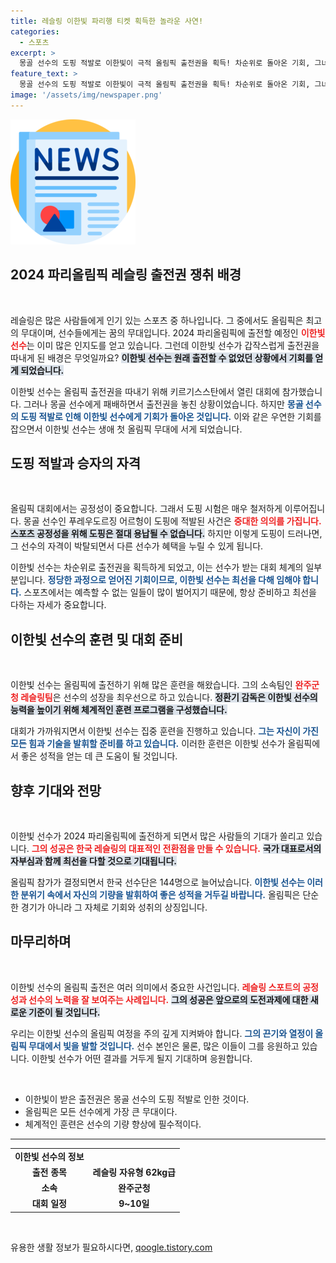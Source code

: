 ```yaml
---
title: 레슬링 이한빛 파리행 티켓 획득한 놀라운 사연!
categories:
  - 스포츠
excerpt: >
  몽골 선수의 도핑 적발로 이한빛이 극적 올림픽 출전권을 획득! 차순위로 돌아온 기회, 그녀의 첫 금빛 꿈이 이제 실현될까?
feature_text: >
  몽골 선수의 도핑 적발로 이한빛이 극적 올림픽 출전권을 획득! 차순위로 돌아온 기회, 그녀의 첫 금빛 꿈이 이제 실현될까?
image: '/assets/img/newspaper.png'
---
```


<p><img src="/assets/img/newspaper.png" alt="kimp 속보" /></p>

<h2 data-ke-size="size26">2024 파리올림픽 레슬링 출전권 쟁취 배경</h2>

<p data-ke-size="size16">&nbsp;</p>

<p>레슬링은 많은 사람들에게 인기 있는 스포츠 중 하나입니다. 그 중에서도 올림픽은 최고의 무대이며, 선수들에게는 꿈의 무대입니다. 2024 파리올림픽에 출전할 예정인 <b><span style="color: #ee2323;">이한빛 선수</span></b>는 이미 많은 인지도를 얻고 있습니다. 그런데 이한빛 선수가 갑작스럽게 출전권을 따내게 된 배경은 무엇일까요? <b><span style="background-color: #21538527;">이한빛 선수는 원래 출전할 수 없었던 상황에서 기회를 얻게 되었습니다.</span></b> </p>

<p>이한빛 선수는 올림픽 출전권을 따내기 위해 키르기스스탄에서 열린 대회에 참가했습니다. 그러나 몽골 선수에게 패배하면서 출전권을 놓친 상황이었습니다. 하지만 <b><span style="color: #1a5490;">몽골 선수의 도핑 적발로 인해 이한빛 선수에게 기회가 돌아온 것입니다.</span></b> 이와 같은 우연한 기회를 잡으면서 이한빛 선수는 생애 첫 올림픽 무대에 서게 되었습니다.</p>

<h2 data-ke-size="size26">도핑 적발과 승자의 자격</h2>

<p data-ke-size="size16">&nbsp;</p>

<p>올림픽 대회에서는 공정성이 중요합니다. 그래서 도핑 시험은 매우 철저하게 이루어집니다. 몽골 선수인 푸레우도르징 어르헝이 도핑에 적발된 사건은 <b><span style="color: #ee2323;">중대한 의의를 가집니다.</span></b> <b><span style="background-color: #21538527;">스포츠 공정성을 위해 도핑은 절대 용납될 수 없습니다.</span></b> 하지만 이렇게 도핑이 드러나면, 그 선수의 자격이 박탈되면서 다른 선수가 혜택을 누릴 수 있게 됩니다.</p>

<p>이한빛 선수는 차순위로 출전권을 획득하게 되었고, 이는 선수가 받는 대회 체계의 일부분입니다. <b><span style="color: #1a5490;">정당한 과정으로 얻어진 기회이므로, 이한빛 선수는 최선을 다해 임해야 합니다.</span></b> 스포츠에서는 예측할 수 없는 일들이 많이 벌어지기 때문에, 항상 준비하고 최선을 다하는 자세가 중요합니다.</p>

<h2 data-ke-size="size26">이한빛 선수의 훈련 및 대회 준비</h2>

<p data-ke-size="size16">&nbsp;</p>

<p>이한빛 선수는 올림픽에 출전하기 위해 많은 훈련을 해왔습니다. 그의 소속팀인 <b><span style="color: #ee2323;">완주군청 레슬링팀</span></b>은 선수의 성장을 최우선으로 하고 있습니다. <b><span style="background-color: #21538527;">정환기 감독은 이한빛 선수의 능력을 높이기 위해 체계적인 훈련 프로그램을 구성했습니다.</span></b> </p>

<p>대회가 가까워지면서 이한빛 선수는 집중 훈련을 진행하고 있습니다. <b><span style="color: #1a5490;">그는 자신이 가진 모든 힘과 기술을 발휘할 준비를 하고 있습니다.</span></b> 이러한 훈련은 이한빛 선수가 올림픽에서 좋은 성적을 얻는 데 큰 도움이 될 것입니다. </p>

<h2 data-ke-size="size26">향후 기대와 전망</h2>

<p data-ke-size="size16">&nbsp;</p>

<p>이한빛 선수가 2024 파리올림픽에 출전하게 되면서 많은 사람들의 기대가 쏠리고 있습니다. <b><span style="color: #ee2323;">그의 성공은 한국 레슬링의 대표적인 전환점을 만들 수 있습니다.</span></b> <b><span style="background-color: #21538527;">국가 대표로서의 자부심과 함께 최선을 다할 것으로 기대됩니다.</span></b></p>

<p>올림픽 참가가 결정되면서 한국 선수단은 144명으로 늘어났습니다. <b><span style="color: #1a5490;">이한빛 선수는 이러한 분위기 속에서 자신의 기량을 발휘하여 좋은 성적을 거두길 바랍니다.</span></b> 올림픽은 단순한 경기가 아니라 그 자체로 기회와 성취의 상징입니다. </p>

<h2 data-ke-size="size26">마무리하며</h2>

<p data-ke-size="size16">&nbsp;</p>

<p>이한빛 선수의 올림픽 출전은 여러 의미에서 중요한 사건입니다. <b><span style="color: #ee2323;">레슬링 스포트의 공정성과 선수의 노력을 잘 보여주는 사례입니다.</span></b> <b><span style="background-color: #21538527;">그의 성공은 앞으로의 도전과제에 대한 새로운 기준이 될 것입니다.</span></b> </p>

<p>우리는 이한빛 선수의 올림픽 여정을 주의 깊게 지켜봐야 합니다. <b><span style="color: #1a5490;">그의 끈기와 열정이 올림픽 무대에서 빛을 발할 것입니다.</span></b> 선수 본인은 물론, 많은 이들이 그를 응원하고 있습니다. 이한빛 선수가 어떤 결과를 거두게 될지 기대하며 응원합니다. </p>

<p data-ke-size="size16">&nbsp;</p>

<ul>
    <li>이한빛이 받은 출전권은 몽골 선수의 도핑 적발로 인한 것이다.</li>
    <li>올림픽은 모든 선수에게 가장 큰 무대이다.</li>
    <li>체계적인 훈련은 선수의 기량 향상에 필수적이다.</li>
</ul>

<hr />

<table>
    <tr>
        <td style="text-align: center; height: 17px;"><b>이한빛 선수의 정보</b></td>
    </tr>
    <tr>
        <td style="text-align: center; height: 17px;"><b>출전 종목</b></td>
        <td style="text-align: center; height: 17px;"><b>레슬링 자유형 62kg급</b></td>
    </tr>
    <tr>
        <td style="text-align: center; height: 17px;"><b>소속</b></td>
        <td style="text-align: center; height: 17px;"><b>완주군청</b></td>
    </tr>
    <tr>
        <td style="text-align: center; height: 17px;"><b>대회 일정</b></td>
        <td style="text-align: center; height: 17px;"><b>9~10일</b></td>
    </tr>
</table>

<p data-ke-size="size16">&nbsp;</p>
유용한 생활 정보가 필요하시다면, <a href="https://qoogle.tistory.com" rel="dofollow">qoogle.tistory.com</a>


